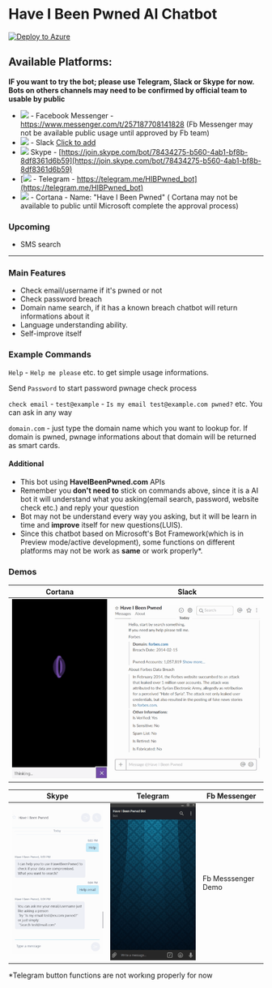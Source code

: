 # Have I Been Pwned AI Chatbot
[![Deploy to Azure][Deploy Button]][Deploy Node/SendAttachment]

[Deploy Button]: https://azuredeploy.net/deploybutton.png
[Deploy Node/SendAttachment]: https://azuredeploy.net
## Available Platforms:

**IF you want to try the bot; please use Telegram, Slack or Skype for now. Bots on others channels may need to be confirmed by official team to usable by public**

*   [![](https://i.hizliresim.com/bLv94Z.jpg)](https://www.messenger.com/t/257187708141828) <a>- Facebook Messenger -</a> <a>https://www.messenger.com/t/257187708141828</a>  (Fb Messenger may not be available public usage until approved by Fb team)
*   [![](https://i.hizliresim.com/d7LMqD.jpg)](https://www.messenger.com/t/257187708141828) <a>- Slack</a> [Click to add](https://slack.com/oauth/authorize?scope=bot&client_id=226301402436.268292940487&redirect_uri=https%3a%2f%2fslack.botframework.com%2fHome%2fauth&state=haveibeenpwned)
*   [![](https://i.hizliresim.com/5GNqo5.jpg)](https://www.messenger.com/t/257187708141828) <a>Skype -</a> [https://join.skype.com/bot/78434275-b560-4ab1-bf8b-8df8361d6b59](https://join.skype.com/bot/78434275-b560-4ab1-bf8b-8df8361d6b59)
*   [![](https://i.hizliresim.com/a1ngj2.jpg) - Telegram - https://telegram.me/HIBPwned_bot](https://telegram.me/HIBPwned_bot)<a></a>
<a></a>
*   [![](https://i.hizliresim.com/NOLG3g.jpg)](https://www.messenger.com/t/257187708141828) <a>- Cortana - Name: "Have I Been Pwned"</a>
( Cortana may not be available to public until Microsoft complete the approval process)

### Upcoming
+ SMS search
---
### Main Features
+ Check email/username if it's pwned or not
+ Check password breach
+ Domain name search, if it has a known breach chatbot will return informations about it
+ Language understanding ability.
+ Self-improve itself


### Example Commands

`Help` - `Help me please` etc. to get simple usage informations.

Send `Password` to start password pwnage check process 

`check email` - `test@example` - `Is my email test@example.com pwned?` etc. You can ask in any way

`domain.com` - just type the domain name which you want to lookup for. If domain is pwned, pwnage informations about that domain will be returned as smart cards.



#### Additional

+ This bot using **HaveIBeenPwned.com** APIs
+ Remember you **don't need to** stick on commands above, since it is a AI bot it will understand what you asking(email search, password, website check etc.) and reply your question
+ Bot may not be understand every way you asking, but it will be learn in time and **improve** itself for new questions(LUIS).
+ Since this chatbot based on Microsoft's Bot Framework(which is in Preview mode/active development), some functions on different platforms may not be work as **same** or work properly*.


### Demos

| Cortana | Slack |
| ------- | ----- |
|![Cortana](https://raw.githubusercontent.com/ofarukcaki/HaveIBeenPwned-AI-ChatBot/master/assets/cortana.gif)      |  ![Slack](https://raw.githubusercontent.com/ofarukcaki/HaveIBeenPwned-AI-ChatBot/master/assets/slack.gif)|

| Skype | Telegram | Fb Messenger |
| ------- | ----- | ------------- |
|![Skype](https://raw.githubusercontent.com/ofarukcaki/HaveIBeenPwned-AI-ChatBot/master/assets/skype.gif)      |  ![Telegram](https://raw.githubusercontent.com/ofarukcaki/HaveIBeenPwned-AI-ChatBot/master/assets/telegram.gif) | Fb Messsenger Demo |


*Telegram button functions are not workıng properly for now
